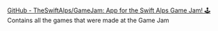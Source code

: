 
[GitHub - TheSwiftAlps/GameJam: App for the Swift Alps Game Jam! 🕹](https://github.com/TheSwiftAlps/GameJam)
Contains all the games that were made at the Game Jam
